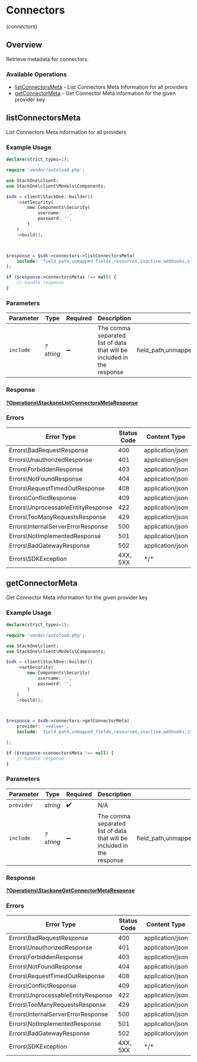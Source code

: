 # Connectors
(*connectors*)

## Overview

Retrieve metadata for connectors.

### Available Operations

* [listConnectorsMeta](#listconnectorsmeta) - List Connectors Meta Information for all providers
* [getConnectorMeta](#getconnectormeta) - Get Connector Meta information for the given provider key

## listConnectorsMeta

List Connectors Meta Information for all providers

### Example Usage

```php
declare(strict_types=1);

require 'vendor/autoload.php';

use StackOne\client;
use StackOne\client\Models\Components;

$sdk = client\StackOne::builder()
    ->setSecurity(
        new Components\Security(
            username: '',
            password: '',
        )
    )
    ->build();



$response = $sdk->connectors->listConnectorsMeta(
    include: 'field_path,unmapped_fields,resources,inactive,webhooks,static_fields'
);

if ($response->connectorsMetas !== null) {
    // handle response
}
```

### Parameters

| Parameter                                                              | Type                                                                   | Required                                                               | Description                                                            | Example                                                                |
| ---------------------------------------------------------------------- | ---------------------------------------------------------------------- | ---------------------------------------------------------------------- | ---------------------------------------------------------------------- | ---------------------------------------------------------------------- |
| `include`                                                              | *?string*                                                              | :heavy_minus_sign:                                                     | The comma separated list of data that will be included in the response | field_path,unmapped_fields,resources,inactive,webhooks,static_fields   |

### Response

**[?Operations\StackoneListConnectorsMetaResponse](../../Models/Operations/StackoneListConnectorsMetaResponse.md)**

### Errors

| Error Type                         | Status Code                        | Content Type                       |
| ---------------------------------- | ---------------------------------- | ---------------------------------- |
| Errors\BadRequestResponse          | 400                                | application/json                   |
| Errors\UnauthorizedResponse        | 401                                | application/json                   |
| Errors\ForbiddenResponse           | 403                                | application/json                   |
| Errors\NotFoundResponse            | 404                                | application/json                   |
| Errors\RequestTimedOutResponse     | 408                                | application/json                   |
| Errors\ConflictResponse            | 409                                | application/json                   |
| Errors\UnprocessableEntityResponse | 422                                | application/json                   |
| Errors\TooManyRequestsResponse     | 429                                | application/json                   |
| Errors\InternalServerErrorResponse | 500                                | application/json                   |
| Errors\NotImplementedResponse      | 501                                | application/json                   |
| Errors\BadGatewayResponse          | 502                                | application/json                   |
| Errors\SDKException                | 4XX, 5XX                           | \*/\*                              |

## getConnectorMeta

Get Connector Meta information for the given provider key

### Example Usage

```php
declare(strict_types=1);

require 'vendor/autoload.php';

use StackOne\client;
use StackOne\client\Models\Components;

$sdk = client\StackOne::builder()
    ->setSecurity(
        new Components\Security(
            username: '',
            password: '',
        )
    )
    ->build();



$response = $sdk->connectors->getConnectorMeta(
    provider: '<value>',
    include: 'field_path,unmapped_fields,resources,inactive,webhooks,static_fields'

);

if ($response->connectorsMeta !== null) {
    // handle response
}
```

### Parameters

| Parameter                                                              | Type                                                                   | Required                                                               | Description                                                            | Example                                                                |
| ---------------------------------------------------------------------- | ---------------------------------------------------------------------- | ---------------------------------------------------------------------- | ---------------------------------------------------------------------- | ---------------------------------------------------------------------- |
| `provider`                                                             | *string*                                                               | :heavy_check_mark:                                                     | N/A                                                                    |                                                                        |
| `include`                                                              | *?string*                                                              | :heavy_minus_sign:                                                     | The comma separated list of data that will be included in the response | field_path,unmapped_fields,resources,inactive,webhooks,static_fields   |

### Response

**[?Operations\StackoneGetConnectorMetaResponse](../../Models/Operations/StackoneGetConnectorMetaResponse.md)**

### Errors

| Error Type                         | Status Code                        | Content Type                       |
| ---------------------------------- | ---------------------------------- | ---------------------------------- |
| Errors\BadRequestResponse          | 400                                | application/json                   |
| Errors\UnauthorizedResponse        | 401                                | application/json                   |
| Errors\ForbiddenResponse           | 403                                | application/json                   |
| Errors\NotFoundResponse            | 404                                | application/json                   |
| Errors\RequestTimedOutResponse     | 408                                | application/json                   |
| Errors\ConflictResponse            | 409                                | application/json                   |
| Errors\UnprocessableEntityResponse | 422                                | application/json                   |
| Errors\TooManyRequestsResponse     | 429                                | application/json                   |
| Errors\InternalServerErrorResponse | 500                                | application/json                   |
| Errors\NotImplementedResponse      | 501                                | application/json                   |
| Errors\BadGatewayResponse          | 502                                | application/json                   |
| Errors\SDKException                | 4XX, 5XX                           | \*/\*                              |